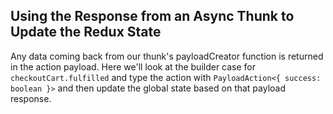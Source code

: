 ## Using the Response from an Async Thunk to Update the Redux State

Any data coming back from our thunk's payloadCreator function is returned in the
action payload. Here we'll look at the builder case for `checkoutCart.fulfilled`
and type the action with `PayloadAction<{ success: boolean }>` and then update
the global state based on that payload response.
